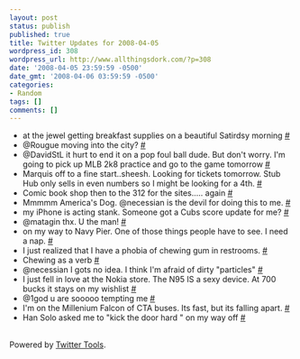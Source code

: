 ```yaml
---
layout: post
status: publish
published: true
title: Twitter Updates for 2008-04-05
wordpress_id: 308
wordpress_url: http://www.allthingsdork.com/?p=308
date: '2008-04-05 23:59:59 -0500'
date_gmt: '2008-04-06 03:59:59 -0500'
categories:
- Random
tags: []
comments: []
---
```

<ul class="aktt_tweet_digest">
<li>at the jewel getting breakfast supplies on a beautiful Satirdsy morning <a href="http://twitter.com/BobbiDigital/statuses/783422860">#</a></li>
<li>@Rougue moving into the city? <a href="http://twitter.com/BobbiDigital/statuses/783434318">#</a></li>
<li>@DavidStL it hurt to end it on a pop foul ball dude. But don't worry. I'm going to pick up MLB 2k8 practice and go to the game tomorrow <a href="http://twitter.com/BobbiDigital/statuses/783441979">#</a></li>
<li>Marquis off to a fine start..sheesh. Looking for tickets tomorrow. Stub Hub only sells in even numbers so I might be looking for a 4th. <a href="http://twitter.com/BobbiDigital/statuses/783479052">#</a></li>
<li>Comic book shop then to the 312 for the sites..... again <a href="http://twitter.com/BobbiDigital/statuses/783514165">#</a></li>
<li>Mmmmm America's Dog. @necessian is the devil for doing this to me. <a href="http://twitter.com/BobbiDigital/statuses/783532434">#</a></li>
<li>my iPhone is acting stank. Someone got a Cubs score update for me? <a href="http://twitter.com/BobbiDigital/statuses/783538857">#</a></li>
<li>@matagin thx. U the man! <a href="http://twitter.com/BobbiDigital/statuses/783543350">#</a></li>
<li>on my way to Navy Pier. One of those things people have to see. I need a nap. <a href="http://twitter.com/BobbiDigital/statuses/783566184">#</a></li>
<li>I just realized that I have a phobia of chewing gum in restrooms. <a href="http://twitter.com/BobbiDigital/statuses/783579451">#</a></li>
<li>Chewing as a verb <a href="http://twitter.com/BobbiDigital/statuses/783579676">#</a></li>
<li>@necessian I gots no idea. I think I'm afraid of dirty "particles" <a href="http://twitter.com/BobbiDigital/statuses/783593911">#</a></li>
<li>I just fell in love at the Nokia store. The N95 IS a sexy device. At 700 bucks it stays on my wishlist <a href="http://twitter.com/BobbiDigital/statuses/783607592">#</a></li>
<li>@1god u are sooooo tempting me <a href="http://twitter.com/BobbiDigital/statuses/783613416">#</a></li>
<li>I'm on the Millenium Falcon of CTA buses. Its fast, but its falling apart. <a href="http://twitter.com/BobbiDigital/statuses/783619078">#</a></li>
<li>Han Solo asked me to "kick the door hard " on my way off <a href="http://twitter.com/BobbiDigital/statuses/783621069">#</a></li><br />
</ul></p>
<p class="aktt_credit">Powered by <a href="http://alexking.org/projects/wordpress">Twitter Tools</a>.</p></p>
